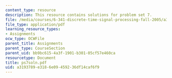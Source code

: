 ```yaml
---
content_type: resource
description: This resource contains solutions for problem set 7.
file: /media/courses/6-341-discrete-time-signal-processing-fall-2005/a3193789e3186e09459236df14caf6f9_ps7soln.pdf
file_type: application/pdf
learning_resource_types:
- Assignments
ocw_type: OCWFile
parent_title: Assignments
parent_type: CourseSection
parent_uid: bb9bc615-4a3f-1901-b301-05cf57e460ca
resourcetype: Document
title: ps7soln.pdf
uid: a3193789-e318-6e09-4592-36df14caf6f9
---
```

